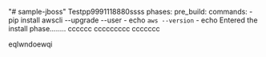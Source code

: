 "# sample-jboss" 
Testpp9991118880ssss
phases:
  pre_build:
    commands:
      - pip install awscli --upgrade --user
      - echo `aws --version`
      - echo Entered the install phase........
	  cccccc
	  ccccccccc
	  ccccccc



eqlwndoewqi











